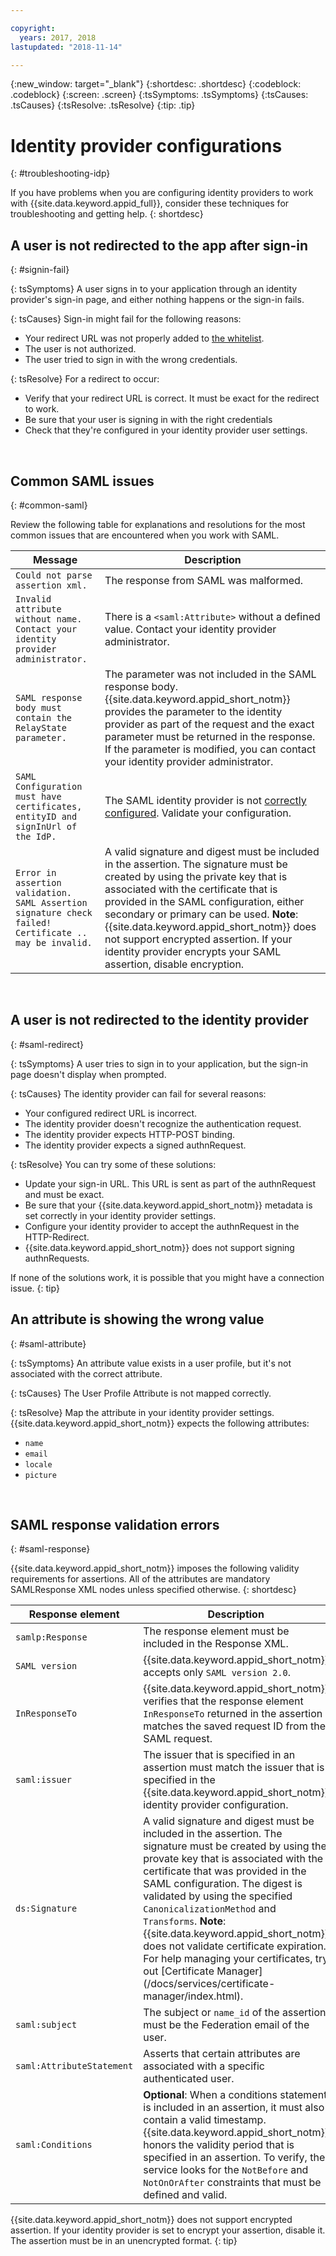 ```yaml
---

copyright:
  years: 2017, 2018
lastupdated: "2018-11-14"

---
```


{:new_window: target="_blank"}
{:shortdesc: .shortdesc}
{:codeblock: .codeblock}
{:screen: .screen}
{:tsSymptoms: .tsSymptoms}
{:tsCauses: .tsCauses}
{:tsResolve: .tsResolve}
{:tip: .tip}

# Identity provider configurations
{: #troubleshooting-idp}

If you have problems when you are configuring identity providers to work with {{site.data.keyword.appid_full}}, consider these techniques for troubleshooting and getting help.
{: shortdesc}


## A user is not redirected to the app after sign-in
{: #signin-fail}

{: tsSymptoms}
A user signs in to your application through an identity provider's sign-in page, and either nothing happens or the sign-in fails.

{: tsCauses}
Sign-in might fail for the following reasons:

* Your redirect URL was not properly added to [the whitelist](faq.html#redirect).
* The user is not authorized.
* The user tried to sign in with the wrong credentials.

{: tsResolve}
For a redirect to occur:

* Verify that your redirect URL is correct. It must be exact for the redirect to work.
* Be sure that your user is signing in with the right credentials
* Check that they're configured in your identity provider user settings.

</br>

## Common SAML issues
{: #common-saml}

Review the following table for explanations and resolutions for the most common issues that are encountered when you work with SAML.

<table summary="Every table row should be read left to right, with the cluster state in column one and a description in column two.">
  <thead>
    <th>Message</th>
    <th>Description</th>
  </thead>
  <tbody>
    <tr>
      <td><code>Could not parse assertion xml.</code></td>
      <td>The response from SAML was malformed.</td>
    </tr>
    <tr>
      <td><code>Invalid attribute without name. Contact your identity provider administrator.</code></td>
      <td>There is a <code>&lt;saml:Attribute&gt;</code> without a defined value. Contact your identity provider administrator.</td>
    </tr>
    <tr>
      <td><code>SAML response body must contain the RelayState parameter.</code></td>
      <td>The parameter was not included in the SAML response body. {{site.data.keyword.appid_short_notm}} provides the parameter to the identity provider as part of the request and the exact parameter must be returned in the response. If the parameter is modified, you can contact your identity provider administrator. </td>
    </tr>
    <tr>
      <td><code>SAML Configuration must have certificates, entityID and signInUrl of the IdP.</code></td>
      <td>The SAML identity provider is not <a href="enterprise.html" target="_blank">correctly configured</a>. Validate your configuration.</td>
    </tr>
    <tr>
      <td><code>Error in assertion validation. SAML Assertion signature check failed! Certificate .. may be invalid.</code></td>
      <td>A valid signature and digest must be included in the assertion. The signature must be created by using the private key that is associated with the certificate that is provided in the SAML configuration, either secondary or primary can be used. <strong>Note</strong>: {{site.data.keyword.appid_short_notm}} does not support encrypted assertion. If your identity provider encrypts your SAML assertion, disable encryption.</td>
    </tr>
  </tbody>
</table>

</br>

## A user is not redirected to the identity provider
{: #saml-redirect}

{: tsSymptoms}
A user tries to sign in to your application, but the sign-in page doesn't display when prompted.

{: tsCauses}
The identity provider can fail for several reasons:

* Your configured redirect URL is incorrect.
* The identity provider doesn't recognize the authentication request.
* The identity provider expects HTTP-POST binding.
* The identity provider expects a signed authnRequest.

{: tsResolve}
You can try some of these solutions:

* Update your sign-in URL. This URL is sent as part of the authnRequest and must be exact.
* Be sure that your {{site.data.keyword.appid_short_notm}} metadata is set correctly in your identity provider settings.
* Configure your identity provider to accept the authnRequest in the HTTP-Redirect.
* {{site.data.keyword.appid_short_notm}} does not support signing authnRequests.

If none of the solutions work, it is possible that you might have a connection issue.
{: tip}

## An attribute is showing the wrong value
{: #saml-attribute}

{: tsSymptoms}
An attribute value exists in a user profile, but it's not associated with the correct attribute.

{: tsCauses}
The User Profile Attribute is not mapped correctly.

{: tsResolve}
Map the attribute in your identity provider settings. {{site.data.keyword.appid_short_notm}} expects the following attributes:
* `name`
* `email`
* `locale`
* `picture`

</br>

## SAML response validation errors
{: #saml-response}

{{site.data.keyword.appid_short_notm}} imposes the following validity requirements for assertions. All of the attributes are mandatory SAMLResponse XML nodes unless specified otherwise.
{: shortdesc}


<table summary="Every table row should be read left to right, with the response element in column one and a description in column two.">
  <thead>
    <th>Response element</th>
    <th>Description</th>
  </thead>
  <tbody>
    <tr>
      <td><code>samlp:Response</code></td>
      <td>The response element must be included in the Response XML.</td>
    </tr>
    <tr>
      <td><code>SAML version</code></td>
      <td>{{site.data.keyword.appid_short_notm}} accepts only <code>SAML version 2.0</code>.</td>
    </tr>
    <tr>
      <td><code>InResponseTo</code></td>
      <td>{{site.data.keyword.appid_short_notm}} verifies that the response element <code>InResponseTo</code> returned in the assertion matches the saved request ID from the SAML request.</td>
    </tr>
    <tr>
      <td><code>saml:issuer</code></td>
      <td>The issuer that is specified in an assertion must match the issuer that is specified in the {{site.data.keyword.appid_short_notm}} identity provider configuration.</td>
    </tr>
    <tr>
      <td><code>ds:Signature</code></td>
      <td>A valid signature and digest must be included in the assertion. The signature must be created by using the provate key that is associated with the certificate that was provided in the SAML configuration. The digest is validated by using the specified <code>CanonicalizationMethod</code> and <code>Transforms</code>. <strong>Note</strong>: {{site.data.keyword.appid_short_notm}} does not validate certificate expiration. For help managing your certificates, try out [Certificate Manager](/docs/services/certificate-manager/index.html).</td>
    </tr>
    <tr>
      <td><code>saml:subject</code></td>
      <td>The subject or <code>name_id</code> of the assertion must be the Federation email of the user.</td>
    </tr>
    <tr>
      <td><code>saml:AttributeStatement</code></td>
      <td>Asserts that certain attributes are associated with a specific authenticated user.</td>
    </tr>
    <tr>
      <td><code>saml:Conditions</code></td>
      <td><strong>Optional</strong>: When a conditions statement is included in an assertion, it must also contain a valid timestamp. {{site.data.keyword.appid_short_notm}} honors the validity period that is specified in an assertion. To verify, the service looks for the <code>NotBefore</code> and <code>NotOnOrAfter</code> constraints that must be defined and valid.</td>
    </tr>
  </tbody>
</table>

{{site.data.keyword.appid_short_notm}} does not support encrypted assertion. If your identity provider is set to encrypt your assertion, disable it. The assertion must be in an unencrypted format.
{: tip}

